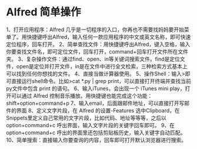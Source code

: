 # Alfred 简单操作

1、打开应用程序：Alfred 几乎是一切程序的入口，你再也不需要找妈妈要开始菜单了。用快捷键呼出Alfred，输入任何一款应用程序的中文或英文名称，即可快速定位程序，回车打开。
2、简单查找文件：用快捷键呼出Alfred，键入空格，输入你要查找文件名，即可定位文件，回车打开，command+回车打开文件所在文件夹。
3、复杂操作文件：通过find、open、in等关键词搜索文件。find是定位文件，open是定位并打开文件，in是在文件中进行全文检索，三种检索方式基本上可以找到任何你想找的文件。
4、直接当做计算器使用。
5、操作Shell：输入>即可直接运行shell命令。比如>cat *.py | grep print，可以直接打开终端并查找当前py文件中包含 print 的语句。
6、输入iTunes，会出现一个 iTunes mini play，打开可以通过 Alfred 控制音乐播放。用快捷键也能完成这个功能：shift+option+command+p
7、输入email，后面跟邮件地址，可以直接打开写邮件的界面
8、定义文字片段，在 Alfred 的设置-Features 选中Clipboard，在Snippets里定义自己常用的文字片段，比如代码、地址等等等，之后以option+command+c 呼出界面，输入文字片段的关键字回车即可。
9、在option+command+c 呼出的界面里还包括剪贴板历史，输入关键字自动匹配。
10、简单搜索：直接输入你要查询的内容，回车即可打开默认浏览器进行搜索。